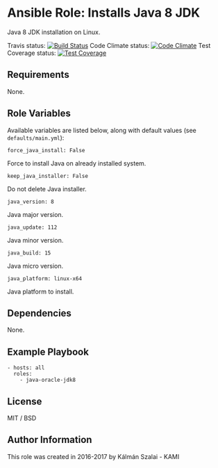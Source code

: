 # Ansible Role: Installs Java 8 JDK

Java 8 JDK installation on Linux.

Travis status:   [![Build Status](https://travis-ci.org/KAMI911/ansible-role-java-oracle-jdk8.svg?branch=master)](https://travis-ci.org/KAMI911/ansible-role-java-oracle-jdk8)
Code Climate status: [![Code Climate](https://codeclimate.com/github/KAMI911/ansible-role-java-oracle-jdk8/badges/gpa.svg)](https://codeclimate.com/github/KAMI911/ansible-role-java-oracle-jdk8)
Test Coverage status: [![Test Coverage](https://codeclimate.com/github/KAMI911/ansible-role-java-oracle-jdk8/badges/coverage.svg)](https://codeclimate.com/github/KAMI911/ansible-role-java-oracle-jdk8/coverage)

## Requirements

None.

## Role Variables

Available variables are listed below, along with default values (see `defaults/main.yml`):

    force_java_install: False

Force to install Java on already installed system.

    keep_java_installer: False

Do not delete Java installer.

    java_version: 8

Java major version.

    java_update: 112

Java minor version.

    java_build: 15

Java micro version.

    java_platform: linux-x64

Java platform to install.

## Dependencies

None.

## Example Playbook

    - hosts: all
      roles:
        - java-oracle-jdk8

## License

MIT / BSD

## Author Information

This role was created in 2016-2017 by Kálmán Szalai - KAMI
